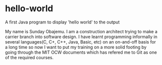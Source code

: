 # hello-world
A first Java program to display 'hello world' to the output

My name is Sunday Obajemu. I am a construction architect trying to make a carrier branch into software design.
I have learnt programming informally in several languages(C, C+, C++, Java, Basic, etc) on an on-and-off basis for a long time so now I want to put my training on a more solid footing by going through the MIT OCW documents which has refered me to Git as one of the required courses.
